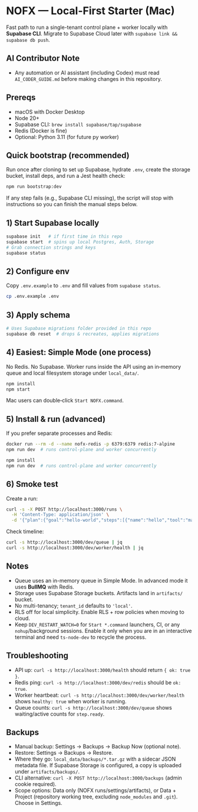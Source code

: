 # NOFX — Local-First Starter (Mac)

Fast path to run a single-tenant control plane + worker locally with **Supabase CLI**. Migrate to Supabase Cloud later with `supabase link && supabase db push`.

## AI Contributor Note
- Any automation or AI assistant (including Codex) must read `AI_CODER_GUIDE.md` before making changes in this repository.

## Prereqs
- macOS with Docker Desktop
- Node 20+
- Supabase CLI: `brew install supabase/tap/supabase`
- Redis (Docker is fine)
- Optional: Python 3.11 (for future py worker)

## Quick bootstrap (recommended)
Run once after cloning to set up Supabase, hydrate `.env`, create the storage bucket, install deps, and run a Jest health check:
```bash
npm run bootstrap:dev
```
If any step fails (e.g., Supabase CLI missing), the script will stop with instructions so you can finish the manual steps below.

## 1) Start Supabase locally
```bash
supabase init   # if first time in this repo
supabase start  # spins up local Postgres, Auth, Storage
# Grab connection strings and keys
supabase status
```

## 2) Configure env
Copy `.env.example` to `.env` and fill values from `supabase status`.
```bash
cp .env.example .env
```

## 3) Apply schema
```bash
# Uses Supabase migrations folder provided in this repo
supabase db reset  # drops & recreates, applies migrations
```

## 4) Easiest: Simple Mode (one process)
No Redis. No Supabase. Worker runs inside the API using an in‑memory queue and local filesystem storage under `local_data/`.
```bash
npm install
npm start
```

Mac users can double‑click `Start NOFX.command`.

## 5) Install & run (advanced)
If you prefer separate processes and Redis:
```bash
docker run --rm -d --name nofx-redis -p 6379:6379 redis:7-alpine
npm run dev  # runs control-plane and worker concurrently
```
```bash
npm install
npm run dev  # runs control-plane and worker concurrently
```

## 6) Smoke test
Create a run:
```bash
curl -s -X POST http://localhost:3000/runs \
  -H 'Content-Type: application/json' \
  -d '{"plan":{"goal":"hello-world","steps":[{"name":"hello","tool":"manual:approve","inputs":{}}]}}' | jq
```
Check timeline:
```bash
curl -s http://localhost:3000/dev/queue | jq
curl -s http://localhost:3000/dev/worker/health | jq
```

## Notes
- Queue uses an in-memory queue in Simple Mode. In advanced mode it uses **BullMQ** with Redis.
- Storage uses Supabase Storage buckets. Artifacts land in `artifacts/` bucket.
- No multi-tenancy; `tenant_id` defaults to `'local'`.
- RLS off for local simplicity. Enable RLS + row policies when moving to cloud.
- Keep `DEV_RESTART_WATCH=0` for `Start *.command` launchers, CI, or any `nohup`/background sessions. Enable it only when you are in an interactive terminal and need `ts-node-dev` to recycle the process.

## Troubleshooting
- API up: `curl -s http://localhost:3000/health` should return `{ ok: true }`.
- Redis ping: `curl -s http://localhost:3000/dev/redis` should be `ok: true`.
- Worker heartbeat: `curl -s http://localhost:3000/dev/worker/health` shows `healthy: true` when worker is running.
- Queue counts: `curl -s http://localhost:3000/dev/queue` shows waiting/active counts for `step.ready`.

## Backups
- Manual backup: Settings → Backups → Backup Now (optional note).
- Restore: Settings → Backups → Restore.
- Where they go: `local_data/backups/*.tar.gz` with a sidecar JSON metadata file. If Supabase Storage is configured, a copy is uploaded under `artifacts/backups/`.
- CLI alternative: `curl -X POST http://localhost:3000/backups` (admin cookie required).
- Scope options: Data only (NOFX runs/settings/artifacts), or Data + Project (repository working tree, excluding `node_modules` and `.git`). Choose in Settings.
